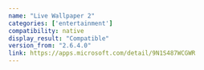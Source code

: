 ```yaml
---
name: "Live Wallpaper 2"
categories: ['entertainment']
compatibility: native
display_result: "Compatible"
version_from: "2.6.4.0"
link: https://apps.microsoft.com/detail/9N1S487WCGWR
---
```

